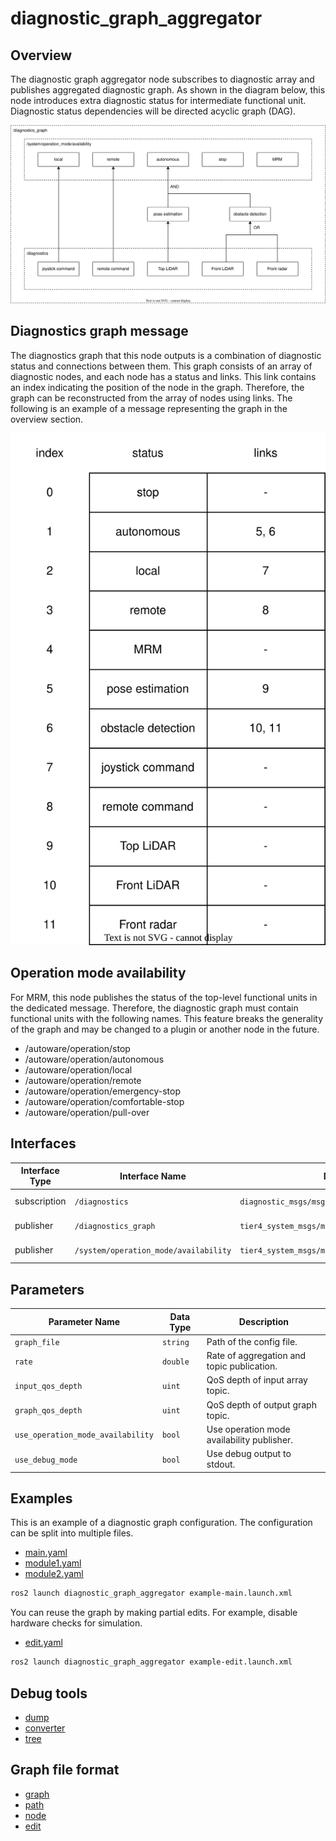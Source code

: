 # diagnostic_graph_aggregator

## Overview

The diagnostic graph aggregator node subscribes to diagnostic array and publishes aggregated diagnostic graph.
As shown in the diagram below, this node introduces extra diagnostic status for intermediate functional unit.
Diagnostic status dependencies will be directed acyclic graph (DAG).

![overview](./doc/overview.drawio.svg)

## Diagnostics graph message

The diagnostics graph that this node outputs is a combination of diagnostic status and connections between them.
This graph consists of an array of diagnostic nodes, and each node has a status and links.
This link contains an index indicating the position of the node in the graph.
Therefore, the graph can be reconstructed from the array of nodes using links.
The following is an example of a message representing the graph in the overview section.

![message](./doc/message.drawio.svg)

## Operation mode availability

For MRM, this node publishes the status of the top-level functional units in the dedicated message.
Therefore, the diagnostic graph must contain functional units with the following names.
This feature breaks the generality of the graph and may be changed to a plugin or another node in the future.

- /autoware/operation/stop
- /autoware/operation/autonomous
- /autoware/operation/local
- /autoware/operation/remote
- /autoware/operation/emergency-stop
- /autoware/operation/comfortable-stop
- /autoware/operation/pull-over

## Interfaces

| Interface Type | Interface Name                        | Data Type                                         | Description        |
| -------------- | ------------------------------------- | ------------------------------------------------- | ------------------ |
| subscription   | `/diagnostics`                        | `diagnostic_msgs/msg/DiagnosticArray`             | Diagnostics input. |
| publisher      | `/diagnostics_graph`                  | `tier4_system_msgs/msg/DiagnosticGraph`           | Diagnostics graph. |
| publisher      | `/system/operation_mode/availability` | `tier4_system_msgs/msg/OperationModeAvailability` | mode availability. |

## Parameters

| Parameter Name                    | Data Type | Description                                |
| --------------------------------- | --------- | ------------------------------------------ |
| `graph_file`                      | `string`  | Path of the config file.                   |
| `rate`                            | `double`  | Rate of aggregation and topic publication. |
| `input_qos_depth`                 | `uint`    | QoS depth of input array topic.            |
| `graph_qos_depth`                 | `uint`    | QoS depth of output graph topic.           |
| `use_operation_mode_availability` | `bool`    | Use operation mode availability publisher. |
| `use_debug_mode`                  | `bool`    | Use debug output to stdout.                |

## Examples

This is an example of a diagnostic graph configuration. The configuration can be split into multiple files.

- [main.yaml](./example/graph/main.yaml)
- [module1.yaml](./example/graph/module1.yaml)
- [module2.yaml](./example/graph/module2.yaml)

```bash
ros2 launch diagnostic_graph_aggregator example-main.launch.xml
```

You can reuse the graph by making partial edits. For example, disable hardware checks for simulation.

- [edit.yaml](./example/graph/edit.yaml)

```bash
ros2 launch diagnostic_graph_aggregator example-edit.launch.xml
```

## Debug tools

- [dump](./doc/tool/dump.md)
- [converter](./doc/tool/converter.md)
- [tree](./doc/tool/tree.md)

## Graph file format

- [graph](./doc/format/graph.md)
- [path](./doc/format/path.md)
- [node](./doc/format/node.md)
- [edit](./doc/format/edit.md)
